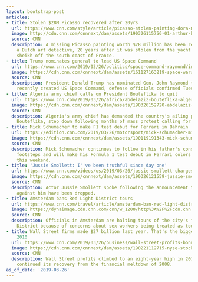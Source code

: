 ```yaml
---
layout: bootstrap-post
articles:
- title: Stolen $28M Picasso recovered after 20yrs
  url: https://www.cnn.com/style/article/picasso-stolen-painting-dora-maar-found-intl-scli/index.html
  image: http://cdn.cnn.com/cnnnext/dam/assets/190326115756-01-arthur-brand-art-detective-super-tease.jpg
  source: CNN
  description: A missing Picasso painting worth $28 million has been recovered by
    a Dutch art detective, 20 years after it was stolen from the yacht of a Saudi
    sheikh off the south coast of France.
- title: Trump nominates general to lead US Space Command
  url: https://www.cnn.com/2019/03/26/politics/space-command-raymond/index.html
  image: https://cdn.cnn.com/cnnnext/dam/assets/161127163219-space-wars-scenario-animation-00002821-super-tease.jpg
  source: CNN
  description: President Donald Trump has nominated Gen. John Raymond to lead the
    recently created US Space Command, defense officials confirmed Tuesday.
- title: Algeria army chief calls on President Bouteflika to quit
  url: https://www.cnn.com/2019/03/26/africa/abdelaziz-bouteflika-algeria-intl/index.html
  image: https://cdn.cnn.com/cnnnext/dam/assets/190326152720-abdelaziz-bouteflika-2017-file-restricted-super-tease.jpg
  source: CNN
  description: Algeria's army chief has demanded the country's ailing president, Abdelaziz
    Bouteflika, step down following months of mass protest calling for his removal.
- title: Mick Schumacher to make F1 test debut for Ferrari in Bahrain
  url: https://edition.cnn.com/2019/03/26/motorsport/mick-schumacher-michael-formula-one-ferrari-bahrain-spt-intl/index.html
  image: https://cdn.cnn.com/cnnnext/dam/assets/190119191343-mick-schumacher-super-tease.jpg
  source: CNN
  description: Mick Schumacher continues to follow in his father's considerable racing
    footsteps and will make his Formula 1 test debut in Ferrari colors in Bahrain
    this weekend.
- title: 'Jussie Smollett: I''ve been truthful since day one'
  url: https://www.cnn.com/videos/us/2019/03/26/jussie-smollett-charges-dropped-presser-sot-vpx.cnn
  image: https://cdn.cnn.com/cnnnext/dam/assets/190326121559-jussie-smollett-presser-3-26-19-super-tease.jpg
  source: CNN
  description: Actor Jussie Smollett spoke following the announcement that all charges
    against him have been dropped.
- title: Amsterdam bans Red Light District tours
  url: https://www.cnn.com/travel/article/amsterdam-ban-red-light-district-tours/index.html
  image: https://dynaimage.cdn.cnn.com/cnn/w_1200/http%3A%2F%2Fcdn.cnn.com%2Fcnnnext%2Fdam%2Fassets%2F190326090250-red-light-district-amsterdam-super-tease.jpg
  source: CNN
  description: Officials in Amsterdam are halting tours of the city's famous Red Light
    District because of concerns about sex workers being treated as tourist attractions.
- title: Wall Street firms made $27 billion last year. That's the biggest haul since
    2010
  url: https://www.cnn.com/2019/03/26/business/wall-street-profits-bonuses-big-banks/index.html
  image: https://cdn.cnn.com/cnnnext/dam/assets/190221112715-nyse-stock-buybacks-super-tease.jpg
  source: CNN
  description: Wall Street profits climbed to an eight-year high in 2018 as the industry
    continued its recovery from the financial meltdown of 2008.
as_of_date: '2019-03-26'
---
```



